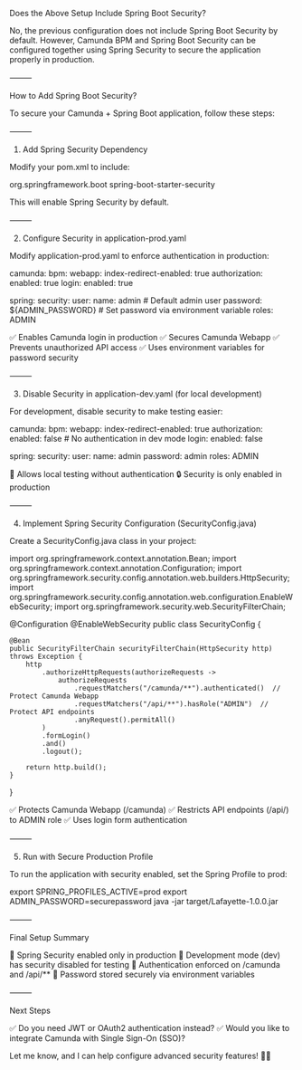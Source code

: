 Does the Above Setup Include Spring Boot Security?

No, the previous configuration does not include Spring Boot Security by default. However, Camunda BPM and Spring Boot Security can be configured together using Spring Security to secure the application properly in production.

⸻

How to Add Spring Boot Security?

To secure your Camunda + Spring Boot application, follow these steps:

⸻

1. Add Spring Security Dependency

Modify your pom.xml to include:

<dependency>
    <groupId>org.springframework.boot</groupId>
    <artifactId>spring-boot-starter-security</artifactId>
</dependency>

This will enable Spring Security by default.

⸻

2. Configure Security in application-prod.yaml

Modify application-prod.yaml to enforce authentication in production:

camunda:
  bpm:
    webapp:
      index-redirect-enabled: true
    authorization:
      enabled: true
    login:
      enabled: true

spring:
  security:
    user:
      name: admin  # Default admin user
      password: ${ADMIN_PASSWORD}  # Set password via environment variable
      roles: ADMIN

✅ Enables Camunda login in production
✅ Secures Camunda Webapp
✅ Prevents unauthorized API access
✅ Uses environment variables for password security

⸻

3. Disable Security in application-dev.yaml (for local development)

For development, disable security to make testing easier:

camunda:
  bpm:
    webapp:
      index-redirect-enabled: true
    authorization:
      enabled: false  # No authentication in dev mode
    login:
      enabled: false

spring:
  security:
    user:
      name: admin
      password: admin
      roles: ADMIN

🚀 Allows local testing without authentication
🔒 Security is only enabled in production

⸻

4. Implement Spring Security Configuration (SecurityConfig.java)

Create a SecurityConfig.java class in your project:

import org.springframework.context.annotation.Bean;
import org.springframework.context.annotation.Configuration;
import org.springframework.security.config.annotation.web.builders.HttpSecurity;
import org.springframework.security.config.annotation.web.configuration.EnableWebSecurity;
import org.springframework.security.web.SecurityFilterChain;

@Configuration
@EnableWebSecurity
public class SecurityConfig {

    @Bean
    public SecurityFilterChain securityFilterChain(HttpSecurity http) throws Exception {
        http
            .authorizeHttpRequests(authorizeRequests ->
                authorizeRequests
                    .requestMatchers("/camunda/**").authenticated()  // Protect Camunda Webapp
                    .requestMatchers("/api/**").hasRole("ADMIN")  // Protect API endpoints
                    .anyRequest().permitAll()
            )
            .formLogin()
            .and()
            .logout();
        
        return http.build();
    }
}

✅ Protects Camunda Webapp (/camunda)
✅ Restricts API endpoints (/api/) to ADMIN role
✅ Uses login form authentication

⸻

5. Run with Secure Production Profile

To run the application with security enabled, set the Spring Profile to prod:

export SPRING_PROFILES_ACTIVE=prod
export ADMIN_PASSWORD=securepassword
java -jar target/Lafayette-1.0.0.jar



⸻

Final Setup Summary

🔹 Spring Security enabled only in production
🔹 Development mode (dev) has security disabled for testing
🔹 Authentication enforced on /camunda and /api/**
🔹 Password stored securely via environment variables

⸻

Next Steps

✅ Do you need JWT or OAuth2 authentication instead?
✅ Would you like to integrate Camunda with Single Sign-On (SSO)?

Let me know, and I can help configure advanced security features! 🚀🔐